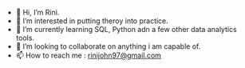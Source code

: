 - 👋 Hi, I’m Rini.
- 👀 I’m interested in putting theroy into practice.
- 🌱 I’m currently learning SQL, Python adn a few other data analytics tools.
- 💞️ I’m looking to collaborate on anything i am capable of.
- 📫 How to reach me : rinijohn97@gmail.com

<!---
rinijohn/rinijohn is a ✨ special ✨ repository because its `README.md` (this file) appears on your GitHub profile.
You can click the Preview link to take a look at your changes.
--->
